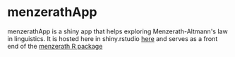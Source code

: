 
# menzerathApp

<!-- badges: start -->
<!-- badges: end -->

menzerathApp is a shiny app that helps exploring Menzerath-Altmann's law in linguistics. It is hosted here in shiny.rstudio [here](https://sellisd.shinyapps.io/menzerathApp/) and serves as a front end of the [menzerath R package](https://sellisd.github.io/menzerath/)

